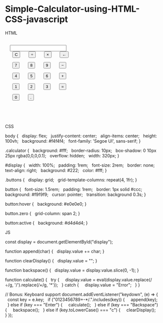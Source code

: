 # Simple-Calculator-using-HTML-CSS-javascript

HTML

<!DOCTYPE html>
<html lang="en">
<head>
  <meta charset="UTF-8" />
  <meta name="viewport" content="width=device-width, initial-scale=1.0"/>
  <title>Basic Calculator</title>
  <link rel="stylesheet" href="style.css" />
</head>
<body>
  <div class="calculator">
    <input type="text" id="display" readonly />
    <div class="buttons">
      <button onclick="clearDisplay()">C</button>
      <button onclick="append('/')">÷</button>
      <button onclick="append('*')">×</button>
      <button onclick="backspace()">←</button>

      <button onclick="append('7')">7</button>
      <button onclick="append('8')">8</button>
      <button onclick="append('9')">9</button>
      <button onclick="append('-')">−</button>

      <button onclick="append('4')">4</button>
      <button onclick="append('5')">5</button>
      <button onclick="append('6')">6</button>
      <button onclick="append('+')">+</button>

      <button onclick="append('1')">1</button>
      <button onclick="append('2')">2</button>
      <button onclick="append('3')">3</button>
      <button onclick="calculate()">=</button>

      <button onclick="append('0')" class="zero">0</button>
      <button onclick="append('.')">.</button>
    </div>
  </div>

  <script src="script.js"></script>
</body>
</html>


CSS

body {
  display: flex;
  justify-content: center;
  align-items: center;
  height: 100vh;
  background: #f4f4f4;
  font-family: 'Segoe UI', sans-serif;
}

.calculator {
  background: #fff;
  border-radius: 10px;
  box-shadow: 0 10px 25px rgba(0,0,0,0.1);
  overflow: hidden;
  width: 320px;
}

#display {
  width: 100%;
  padding: 1rem;
  font-size: 2rem;
  border: none;
  text-align: right;
  background: #222;
  color: #fff;
}

.buttons {
  display: grid;
  grid-template-columns: repeat(4, 1fr);
}

button {
  font-size: 1.5rem;
  padding: 1rem;
  border: 1px solid #ccc;
  background: #f9f9f9;
  cursor: pointer;
  transition: background 0.3s;
}

button:hover {
  background: #e0e0e0;
}

button.zero {
  grid-column: span 2;
}

button:active {
  background: #d4d4d4;
}


JS

const display = document.getElementById("display");

function append(char) {
  display.value += char;
}

function clearDisplay() {
  display.value = "";
}

function backspace() {
  display.value = display.value.slice(0, -1);
}

function calculate() {
  try {
    display.value = eval(display.value.replace(/÷/g, '/').replace(/×/g, '*'));
  } catch {
    display.value = "Error";
  }
}

// Bonus: Keyboard support
document.addEventListener("keydown", (e) => {
  const key = e.key;
  if ("0123456789+-*/.".includes(key)) {
    append(key);
  } else if (key === "Enter") {
    calculate();
  } else if (key === "Backspace") {
    backspace();
  } else if (key.toLowerCase() === "c") {
    clearDisplay();
  }
});
